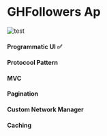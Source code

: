 # GHFollowers Ap

![test](https://user-images.githubusercontent.com/45595606/211367894-91ee58b6-6cd4-4cb1-ae6f-6171645a134c.png)



<h4>Programmatic UI ✅</h4>
<h4>Protocool Pattern</h4>
<h4>MVC</h4>
<h4>Pagination</h4>
<h4>Custom Network Manager</h4>
<h4>Caching</h4>






